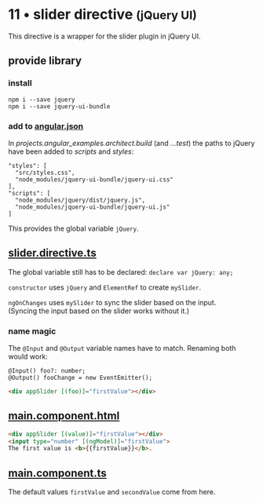 # 11 &bull; slider directive <small>(jQuery UI)</small>

This directive is a wrapper for the slider plugin in jQuery UI.

## provide library

### install

```
npm i --save jquery
npm i --save jquery-ui-bundle
```

### add to [angular.json](../../../angular.json)

In *projects.angular_examples.architect.build* (and *...test*) 
the paths to jQuery have been added to *scripts* and *styles*: 

```
"styles": [
  "src/styles.css",
  "node_modules/jquery-ui-bundle/jquery-ui.css"
],
"scripts": [
  "node_modules/jquery/dist/jquery.js",
  "node_modules/jquery-ui-bundle/jquery-ui.js"
]
```

This provides the global variable `jQuery`.


## [slider.directive.ts](slider.directive.ts)

The global variable still has to be declared: `declare var jQuery: any;`

`constructor` uses `jQuery` and `ElementRef` to create `mySlider`.

`ngOnChanges` uses `mySlider` to sync the slider based on the input.<br>
(Syncing the input based on the slider works without it.)

### name magic

The <code>@Input</code> and <code>@Output</code> variable names have to match. Renaming both would work:<br>

```
@Input() foo?: number;
@Output() fooChange = new EventEmitter();
```
```html
<div appSlider [(foo)]="firstValue"></div>
```


## [main.component.html](main/main.component.html)

```html
<div appSlider [(value)]="firstValue"></div>
<input type="number" [(ngModel)]="firstValue">
The first value is <b>{{firstValue}}</b>.
```


## [main.component.ts](main/main.component.ts)

The default values `firstValue` and `secondValue` come from here.
